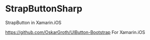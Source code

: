 # StrapButtonSharp
StrapButton in Xamarin.iOS

https://github.com/OskarGroth/UIButton-Bootstrap For Xamarin.iOS 
